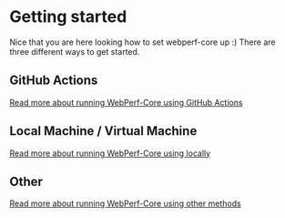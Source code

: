 # Getting started

Nice that you are here looking how to set webperf-core up :)
There are three different ways to get started.

## GitHub Actions

[Read more about running WebPerf-Core using GitHub Actions](getting-started-github-actions.md)

## Local Machine / Virtual Machine

[Read more about running WebPerf-Core using locally](getting-started-local.md)

## Other

[Read more about running WebPerf-Core using other methods](getting-started-others.md)